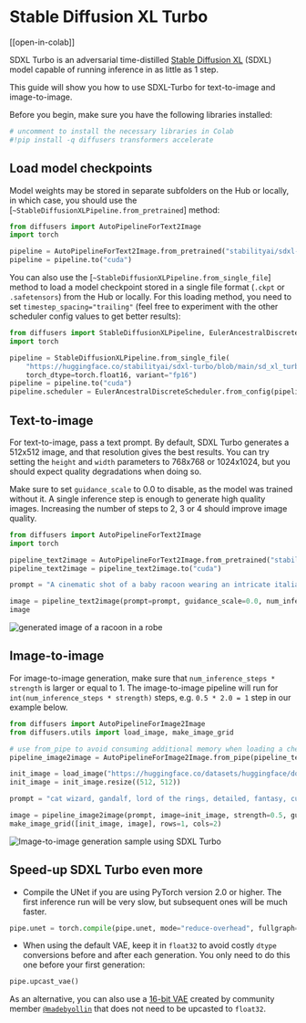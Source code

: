 <!--Copyright 2025 The HuggingFace Team. All rights reserved.

Licensed under the Apache License, Version 2.0 (the "License"); you may not use this file except in compliance with
the License. You may obtain a copy of the License at

http://www.apache.org/licenses/LICENSE-2.0

Unless required by applicable law or agreed to in writing, software distributed under the License is distributed on
an "AS IS" BASIS, WITHOUT WARRANTIES OR CONDITIONS OF ANY KIND, either express or implied. See the License for the
specific language governing permissions and limitations under the License.
-->

# Stable Diffusion XL Turbo

[[open-in-colab]]

SDXL Turbo is an adversarial time-distilled [Stable Diffusion XL](https://huggingface.co/papers/2307.01952) (SDXL) model capable
of running inference in as little as 1 step.

This guide will show you how to use SDXL-Turbo for text-to-image and image-to-image.

Before you begin, make sure you have the following libraries installed:

```py
# uncomment to install the necessary libraries in Colab
#!pip install -q diffusers transformers accelerate
```

## Load model checkpoints

Model weights may be stored in separate subfolders on the Hub or locally, in which case, you should use the [`~StableDiffusionXLPipeline.from_pretrained`] method:

```py
from diffusers import AutoPipelineForText2Image
import torch

pipeline = AutoPipelineForText2Image.from_pretrained("stabilityai/sdxl-turbo", torch_dtype=torch.float16, variant="fp16")
pipeline = pipeline.to("cuda")
```

You can also use the [`~StableDiffusionXLPipeline.from_single_file`] method to load a model checkpoint stored in a single file format (`.ckpt` or `.safetensors`) from the Hub or locally. For this loading method, you need to set `timestep_spacing="trailing"` (feel free to experiment with the other scheduler config values to get better results):

```py
from diffusers import StableDiffusionXLPipeline, EulerAncestralDiscreteScheduler
import torch

pipeline = StableDiffusionXLPipeline.from_single_file(
    "https://huggingface.co/stabilityai/sdxl-turbo/blob/main/sd_xl_turbo_1.0_fp16.safetensors",
    torch_dtype=torch.float16, variant="fp16")
pipeline = pipeline.to("cuda")
pipeline.scheduler = EulerAncestralDiscreteScheduler.from_config(pipeline.scheduler.config, timestep_spacing="trailing")
```

## Text-to-image

For text-to-image, pass a text prompt. By default, SDXL Turbo generates a 512x512 image, and that resolution gives the best results. You can try setting the `height` and `width` parameters to 768x768 or 1024x1024, but you should expect quality degradations when doing so.

Make sure to set `guidance_scale` to 0.0 to disable, as the model was trained without it. A single inference step is enough to generate high quality images.
Increasing the number of steps to 2, 3 or 4 should improve image quality.

```py
from diffusers import AutoPipelineForText2Image
import torch

pipeline_text2image = AutoPipelineForText2Image.from_pretrained("stabilityai/sdxl-turbo", torch_dtype=torch.float16, variant="fp16")
pipeline_text2image = pipeline_text2image.to("cuda")

prompt = "A cinematic shot of a baby racoon wearing an intricate italian priest robe."

image = pipeline_text2image(prompt=prompt, guidance_scale=0.0, num_inference_steps=1).images[0]
image
```

<div class="flex justify-center">
    <img src="https://huggingface.co/datasets/huggingface/documentation-images/resolve/main/sdxl-turbo-text2img.png" alt="generated image of a racoon in a robe"/>
</div>

## Image-to-image

For image-to-image generation, make sure that `num_inference_steps * strength` is larger or equal to 1.
The image-to-image pipeline will run for `int(num_inference_steps * strength)` steps, e.g. `0.5 * 2.0 = 1` step in
our example below.

```py
from diffusers import AutoPipelineForImage2Image
from diffusers.utils import load_image, make_image_grid

# use from_pipe to avoid consuming additional memory when loading a checkpoint
pipeline_image2image = AutoPipelineForImage2Image.from_pipe(pipeline_text2image).to("cuda")

init_image = load_image("https://huggingface.co/datasets/huggingface/documentation-images/resolve/main/diffusers/cat.png")
init_image = init_image.resize((512, 512))

prompt = "cat wizard, gandalf, lord of the rings, detailed, fantasy, cute, adorable, Pixar, Disney, 8k"

image = pipeline_image2image(prompt, image=init_image, strength=0.5, guidance_scale=0.0, num_inference_steps=2).images[0]
make_image_grid([init_image, image], rows=1, cols=2)
```

<div class="flex justify-center">
    <img src="https://huggingface.co/datasets/huggingface/documentation-images/resolve/main/sdxl-turbo-img2img.png" alt="Image-to-image generation sample using SDXL Turbo"/>
</div>

## Speed-up SDXL Turbo even more

- Compile the UNet if you are using PyTorch version 2.0 or higher. The first inference run will be very slow, but subsequent ones will be much faster.

```py
pipe.unet = torch.compile(pipe.unet, mode="reduce-overhead", fullgraph=True)
```

- When using the default VAE, keep it in `float32` to avoid costly `dtype` conversions before and after each generation. You only need to do this one before your first generation:

```py
pipe.upcast_vae()
```

As an alternative, you can also use a [16-bit VAE](https://huggingface.co/madebyollin/sdxl-vae-fp16-fix) created by community member [`@madebyollin`](https://huggingface.co/madebyollin) that does not need to be upcasted to `float32`.
